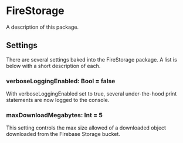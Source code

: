 # FireStorage

A description of this package.

## Settings
There are several settings baked into the FireStorage package. A list is below with
a short description of each.

### verboseLoggingEnabled: Bool = false
With verboseLoggingEnabled set to true, several under-the-hood print statements are
now logged to the console.

### maxDownloadMegabytes: Int = 5
This setting controls the max size allowed of a downloaded object downloaded from the
Firebase Storage bucket.
